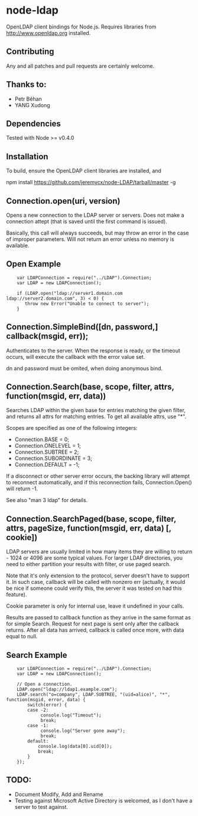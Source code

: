 node-ldap
=========

OpenLDAP client bindings for Node.js. Requires libraries from
http://www.openldap.org installed.

Contributing
------------

Any and all patches and pull requests are certainly welcome.

Thanks to:
----------
* Petr Běhan
* YANG Xudong


Dependencies
------------

Tested with Node >= v0.4.0

Installation
------------

To build, ensure the OpenLDAP client libraries are installed, and

   npm install https://github.com/jeremycx/node-LDAP/tarball/master -g

Connection.open(uri, version)
-----------------------------

Opens a new connection to the LDAP server or servers. Does not make a
connection attept (that is saved until the first command is issued).

Basically, this call will always succeeds, but may throw an error in
the case of improper parameters. Will not return an error unless no
memory is available.

Open Example
------------

        var LDAPConnection = require("../LDAP").Connection;
        var LDAP = new LDAPConnection();
        
        if (LDAP.open("ldap://server1.domain.com ldap://server2.domain.com", 3) < 0) {
           throw new Error("Unable to connect to server");
        }                                                

Connection.SimpleBind([dn, password,] callback(msgid, err));
-----------------------------------

Authenticates to the server. When the response is ready, or the
timeout occurs, will execute the callback with the error value set.

dn and password must be omited, when doing anonymous bind.

Connection.Search(base, scope, filter, attrs, function(msgid, err, data))
---------------------------------------------

Searches LDAP within the given base for entries matching the given
filter, and returns all attrs for matching entries. To get all
available attrs, use "\*".

Scopes are specified as one of the following integers:

* Connection.BASE = 0;
* Connection.ONELEVEL = 1;
* Connection.SUBTREE = 2;
* Connection.SUBORDINATE = 3;
* Connection.DEFAULT = -1;

If a disconnect or other server error occurs, the backing library will
attempt to reconnect automatically, and if this reconnection fails,
Connection.Open() will return -1.

See also "man 3 ldap" for details.

Connection.SearchPaged(base, scope, filter, attrs, pageSize, function(msgid, err, data) [, cookie])
---------------------------------------------------------------------------------------------------

LDAP servers are usually limited in how many items they are willing to return - 1024 or 4096 are
some typical values. For larger LDAP directories, you need to either partition your results
with filter, or use paged search.

Note that it's only extension to the protocol, server doesn't have to support it. In such
case, callback will be called with nonzero err (actually, it would be nice if someone could
verify this, the server it was tested on had this feature).

Cookie parameter is only for internal use, leave it undefined in your calls.

Results are passed to callback function as they arrive in the same format as for simple Search.
Request for next page is sent only after the callback returns. After all data has arrived,
callback is called once more, with data equal to null.

Search Example
--------------

        var LDAPConnection = require("../LDAP").Connection;
        var LDAP = new LDAPConnection();
        
        // Open a connection.
        LDAP.open("ldap://ldap1.example.com");
        LDAP.search("o=company", LDAP.SUBTREE, "(uid=alice)", "*", function(msgid, error, data) {
            switch(error) {
            case -2:
                 console.log("Timeout");
                 break;
            case -1:
                 console.log("Server gone away");
                 break;
            default:
                console.log(data[0].uid[0]);
                break;
            }                
        });

TODO:
-----
* Document Modify, Add and Rename
* Testing against Microsoft Active Directory is welcomed, as I don't
have a server to test against.
